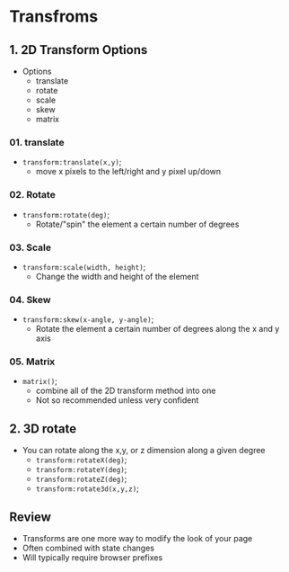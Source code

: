 # Transfroms

## 1. 2D Transform Options
* Options
    * translate
    * rotate
    * scale
    * skew
    * matrix

### 01. translate
* `transform:translate(x,y)`;
    * move x pixels to the left/right and y pixel up/down

### 02. Rotate
* `transform:rotate(deg)`;
    * Rotate/"spin" the element a certain number of degrees

### 03. Scale
* `transform:scale(width, height)`;
    * Change the width and height of the element

### 04. Skew
* `transform:skew(x-angle, y-angle)`;
    * Rotate the element a certain number of degrees along the x and y axis 

### 05. Matrix
* `matrix()`;
    * combine all of the 2D transform method into one
    * Not so recommended unless very confident

## 2. 3D rotate
* You can rotate along the x,y, or z dimension along a given degree
    * `transform:rotateX(deg)`;
    * `transform:rotateY(deg)`;
    * `transform:rotateZ(deg)`;
    * `transform:rotate3d(x,y,z)`;

## Review
* Transforms are one more way to modify the look of your page
* Often combined with state changes
* Will typically require browser prefixes